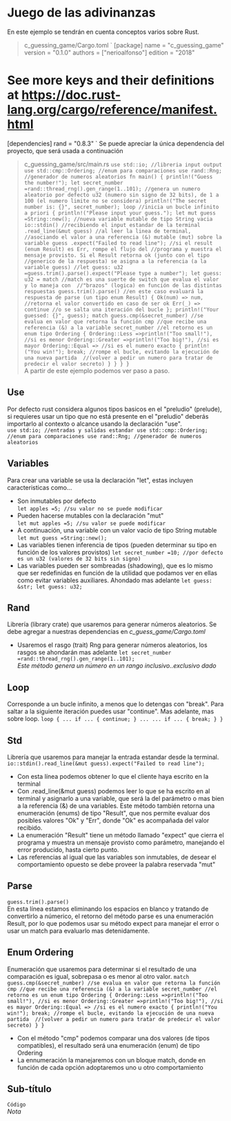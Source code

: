 # Juego de las adivinanzas
En este ejemplo se tendrán en cuenta conceptos varios sobre Rust.
> c_guessing_game/Cargo.toml
`
[package]
name = "c_guessing_game"
version = "0.1.0"
authors = ["nerioalfonso"]
edition = "2018"

# See more keys and their definitions at https://doc.rust-lang.org/cargo/reference/manifest.html

[dependencies]
rand = "0.8.3"
`
Se puede apreciar la única dependencia del proyecto, que será usada a continuación
> c_guessing_game/src/main.rs
`
use std::io; //libreria input output
use std::cmp::Ordering; //enum para comparaciones
use rand::Rng; //generador de numeros aleatorios
fn main()
{
    println!("Guess the number!");
    let secret_number =rand::thread_rng().gen_range(1..101); //genera un numero aleatorio por defecto u32 (numero sin signo de 32 bits), de 1 a 100 (el numero limite no se considera)
    println!("The secret number is: {}", secret_number);
    loop //inicia un bucle infinito a priori
    {
        println!("Please input your guess.");
        let mut guess =String::new(); //nueva variable mutable de tipo String vacia
        io::stdin() //recibiendo el input estandar de la terminal
            .read_line(&mut guess) //al leer la linea de terminal, 
            //asociando el valor a una referencia (&) mutable (mut) sobre la variable guess
            .expect("Failed to read line"); //si el result (enum Result) es Err, rompe el flujo del
            //programa y muestra el mensaje provisto. Si el Result retorna ok (junto con el tipo 
            //generico de la respuesta) se asigna a la referencia (a la variable guess)
        //let guess: u32 =guess.trim().parse().expect("Please type a number");
        let guess: u32 = match //match es una suerte de switch que evalua el valor y lo maneja con 
        //"brazos" (logica) en función de las distintas respuestas
        guess.trim().parse() //en este caso evaluará la respuesta de parse (un tipo enum Result)
        {
            Ok(num) => num, //retorna el valor convertido en caso de ser ok
            Err(_) => continue //o se salta una iteración del bucle
        };
        println!("Your guessed: {}", guess);
        match guess.cmp(&secret_number) //se evalua en valor que retorna la función cmp
        //que recibe una referencia (&) a la variable secret_number
        //el retorno es un enum tipo Ordering
        {
            Ordering::Less =>println!("Too small!"), //si es menor
            Ordering::Greater =>println!("Too big!"), //si es mayor
            Ordering::Equal => //si es el numero exacto
            {
                println!("You win!");
                break; //rompe el bucle, evitando la ejecución de una nueva partida 
                //(volver a pedir un numero para tratar de predecir el valor secreto)
            }
        }
    }
}
`  
A partir de este ejemplo podemos ver paso a paso.
## Use  
Por defecto rust considera algunos tipos basicos en el "preludio" (prelude), si requieres usar un tipo que no está presente en el "preludio" deberás importarlo al contexto o alcance usando la declaración "use".  
`
use std:io; //entradas y salidas estandar
use std::cmp::Ordering; //enum para comparaciones
use rand::Rng; //generador de numeros aleatorios
`
## Variables  
Para crear una variable se usa la declaración "let", estas incluyen caracteristicas como...  
- Son inmutables por defecto  
`
let apples =5; //su valor no se puede modificar
`  
- Pueden hacerse mutables con la declaración "mut"  
`
let mut apples =5; //su valor se puede modificar
`  
- A continuación, una variable con un valor vacío de tipo String mutable  
`
let mut guess =String::new();
`
- Las variables tienen inferencia de tipos (pueden determinar su tipo en función de los valores provistos)
`
    let secret_number =10; //por defecto es un u32 (valores de 32 bits sin signo)
`
- Las variables pueden ser sombreadas (shadowing), que es lo mismo que ser redefinidas en función de la utilidad que podamos ver en ellas como evitar variables auxiliares. Ahondado mas adelante
`
let guess: &str;
let guess: u32;
`
## Rand
Librería (library crate) que usaremos para generar números aleatorios. Se debe agregar a nuestras dependencias en *c_guess_game/Cargo.toml*
- Usaremos el rasgo (trait) Rng para generar números aleatorios, los rasgos se ahondarán mas adelante
`
let secret_number =rand::thread_rng().gen_range(1..101);
`  
*Este método genera un número en un rango inclusivo..exclusivo dado*

## Loop
Corresponde a un bucle infinito, a menos que lo detengas con "break". Para saltar a la siguiente iteración puedes usar "continue". Mas adelante, mas sobre loop.
`
    loop
    {
        ...
        if ...
        {
            continue;
        }
        ...
        ...
        if ...
        {
            break;
        }
    }
`
## Std
Librería que usaremos para manejar la entrada estandar desde la terminal.  
`
io::stdin().read_line(&mut guess).expect("Failed to read line");
`  
- Con esta línea podemos obtener lo que el cliente haya escrito en la terminal
- Con .read_line(&mut guess) podemos leer lo que se ha escrito en al terminal y asignarlo a una variable, que será la del parámetro o mas bien a la referencia (&) de una variables. Este método también retorna una enumeración (enums) de tipo "Result", que nos permite evaluar dos posibles valores "Ok" y "Err", donde "Ok" es acompañada del valor recibido.
- La enumeración "Result" tiene un método llamado "expect" que cierra el programa y muestra un mensaje provisto como parámetro, manejando el error producido, hasta cierto punto.
- Las referencias al igual que las variables son inmutables, de desear el comportamiento opuesto se debe proveer la palabra reservada "mut"

## Parse
`
guess.trim().parse()
`  
En esta línea estamos eliminando los espacios en blanco y tratando de convertirlo a númerico, el retorno del método parse es una enumeración Result, por lo que podemos usar su método expect para manejar el error o usar un match para evaluarlo mas detenidamente.

## Enum Ordering
Enumeración que usaremos para determinar si el resultado de una comparación es igual, sobrepasa o es menor al otro valor.
`
match guess.cmp(&secret_number) //se evalua en valor que retorna la función cmp
        //que recibe una referencia (&) a la variable secret_number
        //el retorno es un enum tipo Ordering
        {
            Ordering::Less =>println!("Too small!"), //si es menor
            Ordering::Greater =>println!("Too big!"), //si es mayor
            Ordering::Equal => //si es el numero exacto
            {
                println!("You win!");
                break; //rompe el bucle, evitando la ejecución de una nueva partida 
                //(volver a pedir un numero para tratar de predecir el valor secreto)
            }
        }
`  
- Con el método "cmp" podemos comparar una dos valores (de tipos compatibles), el resultado será una enumeración (enum) de tipo Ordering
- La ennumeración la manejaremos con un bloque match, donde en función de cada opción adoptaremos uno u otro comportamiento

## Sub-título
`
Código
`  
*Nota*